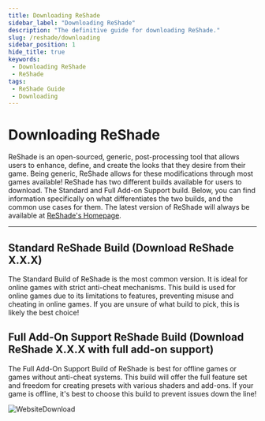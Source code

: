 ```yaml
---
title: Downloading ReShade
sidebar_label: "Downloading ReShade"
description: "The definitive guide for downloading ReShade."
slug: /reshade/downloading
sidebar_position: 1
hide_title: true
keywords: 
 - Downloading ReShade
 - ReShade
tags:
 - ReShade Guide
 - Downloading
---
```


# Downloading ReShade

ReShade is an open-sourced, generic, post-processing tool that allows users to enhance, define, and create the looks that they desire from their game. Being generic, ReShade allows for these modifications through most games available! ReShade has two different builds available for users to download. The Standard and Full Add-on Support build. Below, you can find information specifically on what differentiates the two builds, and the common use cases for them. The latest version of ReShade will always be available at [ReShade's Homepage](https://reshade.me/#download).

---

## Standard ReShade Build (Download ReShade X.X.X)

The Standard Build of ReShade is the most common version. It is ideal for online games with strict anti-cheat mechanisms. This build is used for online games due to its limitations to features, preventing misuse and cheating in online games. If you are unsure of what build to pick, this is likely the best choice!

## Full Add-On Support ReShade Build (Download ReShade X.X.X with full add-on support)

The Full Add-On Support Build of ReShade is best for offline games or games without anti-cheat systems. This build will offer the full feature set and freedom for creating presets with various shaders and add-ons. If your game is offline, it's best to choose this build to prevent issues down the line!

![WebsiteDownload](https://assets.martysmods.com/reshade/download/WebsiteDownload.webp)